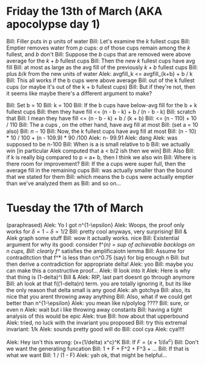 # Friday the 13th of March (AKA apocolypse day 1)
Bill:		Filler puts in p units of water
Bill:		Let's examine the $k$ fullest cups
Bill:		Emptier removes water from $p$ cups: $a$ of those cups remain among the $k$ fullest, and $b$ don't
Bill:		Suppose the $b$ cups that are removed were above average for the $k + b$ fullest cups
Bill:		Then the new $k$ fullest cups have avg fill
Bill:		at most as large as the avg fill of the previously $k + b$ fullest cups
Bill:		plus $b / k$ from the new units of water
Alek:		avgfill_k <= avgfill_{k+b} + b / k
Bill:		This all works if the b cups were above average
Bill:		out of the k fullest cups (or maybe it's out of the k + b fullest cups)
Bill:		But if they're not, then it seems like maybe there's a different argument to make?

Bill:		Set b = 10
Bill:		k = 100
Bill:		If the b cups have below-avg fill for the b + k fullest cups
Bill:		then they have fill <= (n - b - k) + b / (n - b - k)
Bill:		scratch that
Bill:		I mean they have fill <= (n - b - k) + b / (k + b)
Bill:		<= (n - 110) + 10 / 110
Bill:		The a cups , on the other hand, have avg fill at most 
Bill:		(set a = 10 also)
Bill:		$n - 10$
Bill:		Now, the k fullest cups have avg fill at most
Bill:		(n - 10) * 10 / 100 + (n - 109.9) * 90 /100
Alek:		n- 99.91
Alek:		dang
Alek:		was supposed to be n-100
Bill:		When is a is small relative to b 
Bill:		we actually win
[in particular Alek computed that a < b/2 ish then we win]
Bill:		Also
Bill:		if k is really big compared to p = a+ b, then I think we also win
Bill:		Where is there room for improvement?
Bill:		If the a cups were super full, then the average fill in the remaining cups
Bill:		was actually smaller than the bound that we stated for them
Bill:		which means the b cups were actually emptier than we've analyzed them as
Bill:		and so on...

# Tuesday the 17th of March

(paraphrased)
Alek: Yo I got n^{1-\epsilon}
Alek: Woops, the proof only works for $\delta = 1-\delta = 1/2$
Bill: pretty cool anyways, very surprising!
Bill & Alek graph some stuff
Bill: wow it actually works. nice
Bill: Existential argument for why its good: consider f^*(n) = sup of achievable backlogs on n cups,
Bill: clearly f^* satisfies the amplificaiotn lemma
Bill: Assume for contraditction that f^* is less than cn^0.75 (say) for big enough n
Bill: but then derive a contradiction for appropriate delta!
Alek: yoo
Bill: maybe you can make this a constructive proof...
Alek: Ill look into it
Alek: Here is why that thing is (1-delta)^i
Bill & Alek: RIP, last part doesnt go through anymore
Bill: ah look at that f((1-delta)n) term. you are totally ignoring it, but its like the only reason that delta small is any good
Alek: ah gotchya
Bill: also, its nice that you arent throwing away anything
Bill: Also, what if we could get better than n^{1-\epsilon}
Alek: you mean like n/polylog ????
Bill: sure, or even n
Alek: wait but i like throwing away constants
Bill: having a tight analysis of this would be epic
Alek: true
Bill: how about that upperbound
Alek: tried, no luck with the invariant you proposed
Bill: try this extremal invariant: 1/k
Alek: sounds pretty good will do
Bill: cool cya
Alek: cya!!!!


Alek: Hey isn't this wrong: (x+(1/delta) x^c)^K
Bill: If $F = (x + 1/\delta x^c)$
Bill: Don't we want the generating funcation
Bill: 1 + F + F^2 + F^3 + ...
Bill: If that is what we want
Bill: 1 / (1 - F)
Alek: yah ok, that might be helpful...
